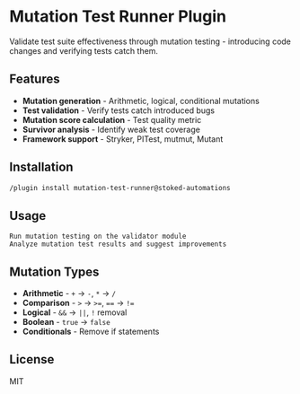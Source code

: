 # Mutation Test Runner Plugin

Validate test suite effectiveness through mutation testing - introducing code changes and verifying tests catch them.

## Features

- **Mutation generation** - Arithmetic, logical, conditional mutations
- **Test validation** - Verify tests catch introduced bugs
- **Mutation score calculation** - Test quality metric
- **Survivor analysis** - Identify weak test coverage
- **Framework support** - Stryker, PITest, mutmut, Mutant

## Installation

```bash
/plugin install mutation-test-runner@stoked-automations
```

## Usage

```
Run mutation testing on the validator module
Analyze mutation test results and suggest improvements
```

## Mutation Types

- **Arithmetic** - `+` → `-`, `*` → `/`
- **Comparison** - `>` → `>=`, `==` → `!=`
- **Logical** - `&&` → `||`, `!` removal
- **Boolean** - `true` → `false`
- **Conditionals** - Remove if statements

## License

MIT
